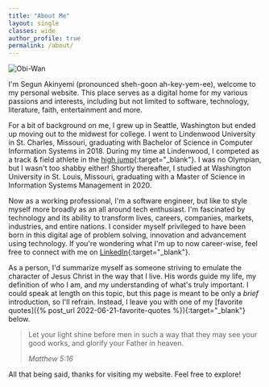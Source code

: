 ```yaml
---
title: "About Me"
layout: single
classes: wide
author_profile: true
permalink: /about/
---
```


![Obi-Wan](/assets/images/obiwan.gif)

I'm Segun Akinyemi (pronounced sheh-goon ah-key-yem-ee), welcome to my personal website. This place serves as a digital home for my various passions and interests, including but not limited to software, technology, literature, faith, entertainment and more.

For a bit of background on me, I grew up in Seattle, Washington but ended up moving out to the midwest for college. I went to Lindenwood University in St. Charles, Missouri, graduating with Bachelor of Science in Computer Information Systems in 2018. During my time at Lindenwood, I competed as a track & field athlete in the [high jump](https://lindenwoodlions.com/sports/mens-track-and-field/roster/akintunde-akinyemi/11246){:target="_blank"}. I was no Olympian, but I wasn't too shabby either! Shortly thereafter, I studied at Washington University in St. Louis, Missouri, graduating with a Master of Science in Information Systems Management in 2020.

Now as a working professional, I'm a software engineer, but like to style myself more broadly as an all around tech enthusiast. I'm fascinated by technology and its ability to transform lives, careers, companies, markets, industries, and entire nations. I consider myself privileged to have been born in this digital age of problem solving, innovation and advancement using technology. If you're wondering what I'm up to now career-wise, feel free to connect with me on [LinkedIn](https://www.linkedin.com/in/segunakinyemi){:target="_blank"}.

As a person, I'd summarize myself as someone striving to emulate the character of Jesus Christ in the way that I live. His words guide my life, my definition of who I am, and my understanding of what's truly important. I could speak at length on this topic, but this page is meant to be only a _brief_ introduction, so I'll refrain. Instead, I leave you with one of my [favorite quotes]({% post_url 2022-06-21-favorite-quotes %}){:target="_blank"} below.

> Let your light shine before men in such a way that they may see your good works, and glorify your Father in heaven.
>
> <cite>Matthew 5:16</cite>

All that being said, thanks for visiting my website. Feel free to explore!
